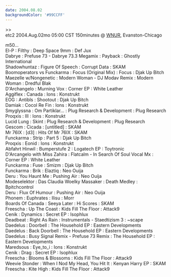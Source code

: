 ```yaml
---
date: 2004.08.02
backgroundColor: '#99CCFF'
---
```


\>>  
etc2 2004.Aug.02mo 05:00 CST 150minutes @ [WNUR](http://www.wnur.org/), Evanston-Chicago  

m50...  
El-P : Filthy : Deep Space 9mm : Def Jux  
Dabrye : Prefuse 73 - Dabrye 73.3 Megamix : Payback : Ghostly International  
Shadowhuntaz : Figure Of Speech : Corrupt Data : SKAM  
Boomoperators vs Funckarma : Focus (Original Mix) : Focus : Djak Up Bitch  
Maezelle w/Nongenetic : Modern Woman - DJ Modav Remix : Modern Woman : Dredful Blak  
D'Archangelo : Murning Vox : Corner EP : White Leather  
Aggiflex : Canada : Ions : Konstrukt  
EOG : Antibls : Shootout : Djak Up Bitch  
Damiak : Cocol Re Fin : Ions : Konstrukt  
Smyglyssna : Om Partiklar... : Plug Research & Development : Plug Research  
Proqxis : III : Ions : Konstrukt  
Lucid Lung : Skint : Plug Research & Development : Plug Research  
Gescom : Cicada : \[untitled\] : SKAM  
Mr 76IX : \[d3\] : Hits Of Mr 76IX : SKAM  
Funckarma : Strip : Part 5 : Djak Up Bitch  
Proqxis : Eonid : Ions : Konstrukt  
Abfahrt Hinwil : Bumperstufe 2 : Logatech EP : Toytronic  
D'Arcangelo with Miss Zahira : Flatcalm - In Search Of Soul Vocal Mx : Corner EP : White Leather  
Funckarma : Fuse : Smizm : Djak Up Bitch  
Funckarma : Brik : Elaztiq : Neo Ouija  
Deru : You Haunt Me : Pushing Air : Neo Ouija  
Modeselektor : Das Claudia Woelky Massaker : Death Medley : Bpitchcontrol  
Deru : Flux Of Humour : Pushing Air : Neo Ouija  
Phonem : Euphrates : Ilisu : Morr  
Boards Of Canada : Seeya Later : Hi Scores : SKAM  
Freescha : Up The Coast : Kids Fill The Floor : Attack9  
Cenik : Dynamics : Secret EP : Isophlux  
Deadbeat : Right As Rain : Instrumentals - Staedtizism 3 : ~scape  
Daedelus : Doorbell : The Household EP : Eastern Developments  
Daedelus : Back Doorbell : The Household EP : Eastern Developments  
Daedelus : Busy Signal Remix - Prefuse 73 Remix : The Household EP : Eastern Developments  
Maredsous : Eye\_to\_i : Ions : Konstrukt  
Cenik : Drag : Secret EP : Isophlux  
Freescha : Blooms & Blossoms : Kids Fill The Floor : Attack9  
Weevie Stonder : When I Nod My Head, You Hit It : Kenyan Harry EP : SKAM  
Freescha : Kite High : Kids Fill The Floor : Attack9